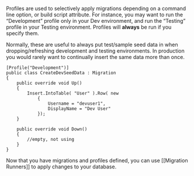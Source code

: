 Profiles are used to selectively apply migrations depending on a command
line option, or build script attribute. For instance, you may want to
run the “Development” profile only in your Dev environment, and run the
“Testing” profile in your Testing environment. Profiles will **always**
be run if you specify them.

Normally, these are useful to always put test/sample seed data in when
dropping/refreshing development and testing environments. In production
you would rarely want to continually insert the same data more than
once.

    [Profile("Development")]
    public class CreateDevSeedData : Migration
    {
        public override void Up()
        {
            Insert.IntoTable( "User" ).Row( new
                {
                    Username = "devuser1",
                    DisplayName = "Dev User"
                });
        }

        public override void Down()
        {
            //empty, not using
        }
    }

Now that you have migrations and profiles defined, you can use
[[Migration Runners]] to apply changes to your database.
